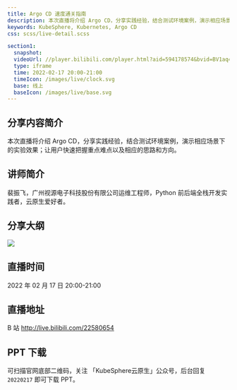 ```yaml
---
title: Argo CD 速度通关指南
description: 本次直播将介绍 Argo CD，分享实践经验，结合测试环境案例，演示相应场景下的实验效果；让用户快速把握重点难点以及相应的思路和方向。
keywords: KubeSphere, Kubernetes, Argo CD
css: scss/live-detail.scss

section1:
  snapshot: 
  videoUrl: //player.bilibili.com/player.html?aid=594178574&bvid=BV1aq4y1t7XJ&cid=511486300&page=1&high_quality=1
  type: iframe
  time: 2022-02-17 20:00-21:00
  timeIcon: /images/live/clock.svg
  base: 线上
  baseIcon: /images/live/base.svg
---
```

## 分享内容简介

本次直播将介绍 Argo CD，分享实践经验，结合测试环境案例，演示相应场景下的实验效果；让用户快速把握重点难点以及相应的思路和方向。

## 讲师简介

裴振飞，广州视源电子科技股份有限公司运维工程师，Python 前后端全栈开发实践者，云原生爱好者。


## 分享大纲

![](https://pek3b.qingstor.com/kubesphere-community/images/argocd0217-live.png)

## 直播时间

2022 年 02 月 17 日 20:00-21:00

## 直播地址

B 站  http://live.bilibili.com/22580654

## PPT 下载

可扫描官网底部二维码，关注 「KubeSphere云原生」公众号，后台回复 `20220217` 即可下载 PPT。

